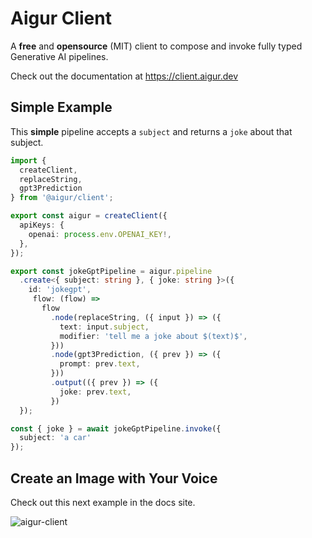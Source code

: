 # Aigur Client

A **free** and **opensource** (MIT) client to compose and invoke fully typed Generative AI pipelines.

Check out the documentation at https://client.aigur.dev

## Simple Example

This **simple** pipeline accepts a `subject` and returns a `joke` about that subject.

```ts
import {
  createClient,
  replaceString,
  gpt3Prediction
} from '@aigur/client';

export const aigur = createClient({
  apiKeys: {
    openai: process.env.OPENAI_KEY!,
  },
});

export const jokeGptPipeline = aigur.pipeline
  .create<{ subject: string }, { joke: string }>({
    id: 'jokegpt',
     flow: (flow) =>
       flow
         .node(replaceString, ({ input }) => ({
           text: input.subject,
           modifier: 'tell me a joke about $(text)$',
         }))
         .node(gpt3Prediction, ({ prev }) => ({
           prompt: prev.text,
         }))
         .output(({ prev }) => ({
           joke: prev.text,
         })
  });

const { joke } = await jokeGptPipeline.invoke({
  subject: 'a car'
});
```

## Create an Image with Your Voice

Check out this next example in the docs site.

![aigur-client](https://user-images.githubusercontent.com/1783303/220385376-a3ca0e0c-b176-4a6c-8c4f-7d215d02c532.gif)
